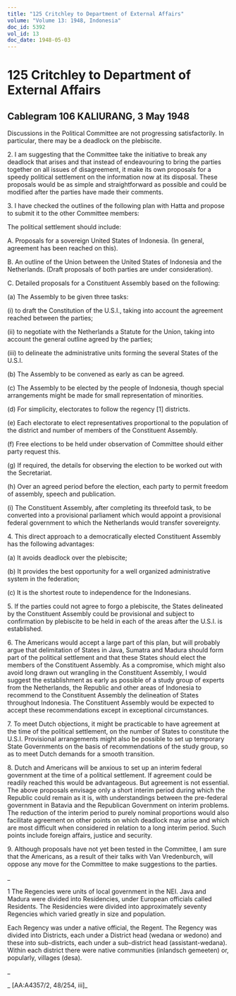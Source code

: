 ```yaml
---
title: "125 Critchley to Department of External Affairs"
volume: "Volume 13: 1948, Indonesia"
doc_id: 5392
vol_id: 13
doc_date: 1948-05-03
---
```


# 125 Critchley to Department of External Affairs

## Cablegram 106 KALIURANG, 3 May 1948

Discussions in the Political Committee are not progressing satisfactorily. In particular, there may be a deadlock on the plebiscite.

2\. I am suggesting that the Committee take the initiative to break any deadlock that arises and that instead of endeavouring to bring the parties together on all issues of disagreement, it make its own proposals for a speedy political settlement on the information now at its disposal. These proposals would be as simple and straightforward as possible and could be modified after the parties have made their comments.

3\. I have checked the outlines of the following plan with Hatta and propose to submit it to the other Committee members:

The political settlement should include:

A. Proposals for a sovereign United States of Indonesia. (In general, agreement has been reached on this).

B. An outline of the Union between the United States of Indonesia and the Netherlands. (Draft proposals of both parties are under consideration).

C. Detailed proposals for a Constituent Assembly based on the following:

(a) The Assembly to be given three tasks:

(i) to draft the Constitution of the U.S.I., taking into account the agreement reached between the parties;

(ii) to negotiate with the Netherlands a Statute for the Union, taking into account the general outline agreed by the parties;

(iii) to delineate the administrative units forming the several States of the U.S.I.

(b) The Assembly to be convened as early as can be agreed.

(c) The Assembly to be elected by the people of Indonesia, though special arrangements might be made for small representation of minorities.

(d) For simplicity, electorates to follow the regency [1] districts.

(e) Each electorate to elect representatives proportional to the population of the district and number of members of the Constituent Assembly.

(f) Free elections to be held under observation of Committee should either party request this.

(g) If required, the details for observing the election to be worked out with the Secretariat.

(h) Over an agreed period before the election, each party to permit freedom of assembly, speech and publication.

(i) The Constituent Assembly, after completing its threefold task, to be converted into a provisional parliament which would appoint a provisional federal government to which the Netherlands would transfer sovereignty.

4\. This direct approach to a democratically elected Constituent Assembly has the following advantages:

(a) It avoids deadlock over the plebiscite;

(b) It provides the best opportunity for a well organized administrative system in the federation;

(c) It is the shortest route to independence for the Indonesians.

5\. If the parties could not agree to forgo a plebiscite, the States delineated by the Constituent Assembly could be provisional and subject to confirmation by plebiscite to be held in each of the areas after the U.S.I. is established.

6\. The Americans would accept a large part of this plan, but will probably argue that delimitation of States in Java, Sumatra and Madura should form part of the political settlement and that these States should elect the members of the Constituent Assembly. As a compromise, which might also avoid long drawn out wrangling in the Constituent Assembly, I would suggest the establishment as early as possible of a study group of experts from the Netherlands, the Republic and other areas of Indonesia to recommend to the Constituent Assembly the delineation of States throughout Indonesia. The Constituent Assembly would be expected to accept these recommendations except in exceptional circumstances.

7\. To meet Dutch objections, it might be practicable to have agreement at the time of the political settlement, on the number of States to constitute the U.S.I. Provisional arrangements might also be possible to set up temporary State Governments on the basis of recommendations of the study group, so as to meet Dutch demands for a smooth transition.

8\. Dutch and Americans will be anxious to set up an interim federal government at the time of a political settlement. If agreement could be readily reached this would be advantageous. But agreement is not essential. The above proposals envisage only a short interim period during which the Republic could remain as it is, with understandings between the pre-federal government in Batavia and the Republican Government on interim problems. The reduction of the interim period to purely nominal proportions would also facilitate agreement on other points on which deadlock may arise and which are most difficult when considered in relation to a long interim period. Such points include foreign affairs, justice and security.

9\. Although proposals have not yet been tested in the Committee, I am sure that the Americans, as a result of their talks with Van Vredenburch, will oppose any move for the Committee to make suggestions to the parties.

_

1 The Regencies were units of local government in the NEI. Java and Madura were divided into Residencies, under European officials called Residents. The Residencies were divided into approximately seventy Regencies which varied greatly in size and population.

Each Regency was under a native official, the Regent. The Regency was divided into Districts, each under a District head (wedana or wedono) and these into sub-districts, each under a sub-district head (assistant-wedana). Within each district there were native communities (inlandsch gemeeten) or, popularly, villages (desa).

_

_ [AA:A4357/2, 48/254, iii]_
